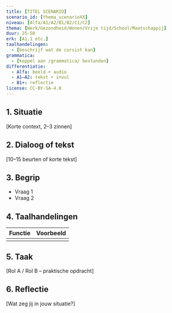 ```yaml
---
title: [TITEL SCENARIO]
scenario_id: [thema_scenarioXX]
niveau: [Alfa/A1/A2/B1/B2/C1/C2]
thema: [Werk/Gezondheid/Wonen/Vrije tijd/School/Maatschappij]
duur: 25-50
erk: [A1.1 etc.]
taalhandelingen:
  - [beschrijf wat de cursist kan]
grammatica:
  - [koppel aan /grammatica/ bestanden]
differentiatie:
  - Alfa: beeld + audio
  - A1–A2: tekst + invul
  - B1+: reflectie
license: CC-BY-SA-4.0
---
```


## 1. Situatie
[Korte context, 2–3 zinnen]

## 2. Dialoog of tekst
[10–15 beurten of korte tekst]

## 3. Begrip
- Vraag 1
- Vraag 2

## 4. Taalhandelingen
| Functie | Voorbeeld |
|---------|-----------|
|         |           |

## 5. Taak
[Rol A / Rol B – praktische opdracht]

## 6. Reflectie
[Wat zeg jij in jouw situatie?]
